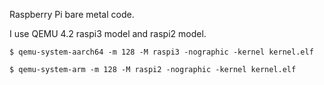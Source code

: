 
Raspberry Pi bare metal code.

I use QEMU 4.2 raspi3 model and raspi2 model.

```
$ qemu-system-aarch64 -m 128 -M raspi3 -nographic -kernel kernel.elf
```

```
$ qemu-system-arm -m 128 -M raspi2 -nographic -kernel kernel.elf
```
